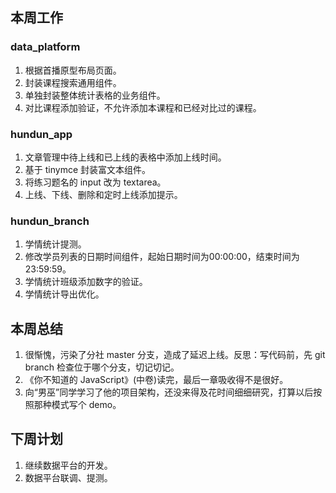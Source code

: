 ## 本周工作

### data_platform

1. 根据首播原型布局页面。
2. 封装课程搜索通用组件。
3. 单独封装整体统计表格的业务组件。
4. 对比课程添加验证，不允许添加本课程和已经对比过的课程。

### hundun_app

1. 文章管理中待上线和已上线的表格中添加上线时间。
2. 基于 tinymce 封装富文本组件。
3. 将练习题名的 input 改为 textarea。
4. 上线、下线、删除和定时上线添加提示。

### hundun_branch

1. 学情统计提测。
2. 修改学员列表的日期时间组件，起始日期时间为00:00:00，结束时间为23:59:59。
3. 学情统计班级添加数字的验证。
4. 学情统计导出优化。

## 本周总结

1. 很惭愧，污染了分社 master 分支，造成了延迟上线。反思：写代码前，先 git branch 检查位于哪个分支，切记切记。
2. 《你不知道的 JavaScript》(中卷)读完，最后一章吸收得不是很好。
3. 向“男巫”同学学习了他的项目架构，还没来得及花时间细细研究，打算以后按照那种模式写个 demo。

## 下周计划

1. 继续数据平台的开发。
2. 数据平台联调、提测。


